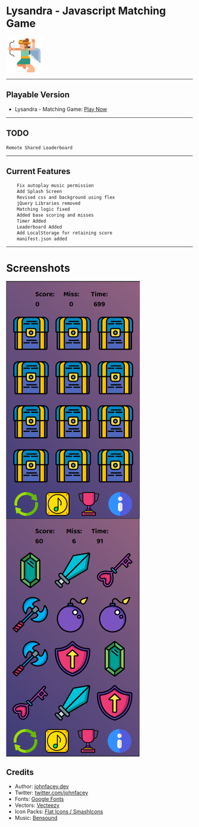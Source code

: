 
# Lysandra - Javascript Matching Game

<div style="padding-bottom:100px;text-align:center;">
<p>
<img src="assets/images/logo.svg"
     alt="Lysandra - Javascript/HTML Matching Game."
     style="float: left; text-align:center; width:100px; height:100px" />
</p>
</div>

---
## Playable Version

* Lysandra - Matching Game: [Play Now](https://johnfacey.github.io/lysandra/)
---
## TODO

```
Remote Shared Leaderboard
``` 
---

## Current Features
```
    Fix autoplay music permission
    Add Splash Screen
    Revised css and background using flex
    jQuery Libraries removed
    Matching logic fixed
    Added base scoring and misses
    Timer Added
    Leaderboard Added
    Add LocalStorage for retaining score
    manifest.json added
```
---
# Screenshots

   <div style="clear:both;text-align:center">
    <img src="assets/images/screens/screen1.png"
     alt="Lysandra - Javascript/HTML Matching Game."
     style="float: left;" />
     </div>

<div style="clear:both;text-align:center">
      <img src="assets/images/screens/screen2.png"
     alt="Lysandra - Javascript/HTML Matching Game."
     style="float: left; " />
     </div>

<div style="clear:both"></div>

## Credits

* Author: [johnfacey.dev](https://johnfacey.dev/)
* Twitter: [twitter.com/johnfacey](https://twitter.com/johnfacey)
* Fonts: [Google Fonts](https://fonts.google.com)
* Vectors: [Vecteezy](https://www.vecteezy.com/free-vector/game-ui)
* Icon Packs: [Flat Icons / SmashIcons](www.flaticon.com)
* Music: [Bensound](https://www.bensound.com)
